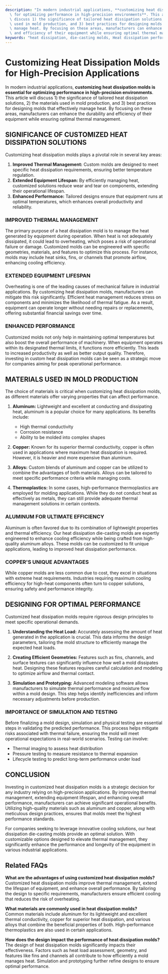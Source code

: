 ```yaml
---
description: "In modern industrial applications, **customizing heat dissipation molds is essential\
  \ for optimizing performance in high-precision environments**. This article will\
  \ discuss 1) the significance of tailored heat dissipation solutions, 2) the materials\
  \ used in mold production, and 3) best practices for designing molds that effectively\
  \ manage heat. By focusing on these areas, manufacturers can enhance the durability\
  \ and efficiency of their equipment while ensuring optimal thermal management."
keywords: "heat dissipation, die-casting molds, Heat dissipation performance, Heat sink"
---
```

# Customizing Heat Dissipation Molds for High-Precision Applications

In modern industrial applications, **customizing heat dissipation molds is essential for optimizing performance in high-precision environments**. This article will discuss 1) the significance of tailored heat dissipation solutions, 2) the materials used in mold production, and 3) best practices for designing molds that effectively manage heat. By focusing on these areas, manufacturers can enhance the durability and efficiency of their equipment while ensuring optimal thermal management.

## SIGNIFICANCE OF CUSTOMIZED HEAT DISSIPATION SOLUTIONS

Customizing heat dissipation molds plays a pivotal role in several key areas:

1. **Improved Thermal Management:** Custom molds are designed to meet specific heat dissipation requirements, ensuring better temperature regulation.
2. **Extended Equipment Lifespan:** By efficiently managing heat, customized solutions reduce wear and tear on components, extending their operational lifespan.
3. **Enhanced Performance:** Tailored designs ensure that equipment runs at optimal temperatures, which enhances overall productivity and reliability.

### IMPROVED THERMAL MANAGEMENT

The primary purpose of a heat dissipation mold is to manage the heat generated by equipment during operation. When heat is not adequately dissipated, it could lead to overheating, which poses a risk of operational failure or damage. Customized molds can be engineered with specific geometries, materials, and features to optimize this process. For instance, molds may include heat sinks, fins, or channels that promote airflow, enhancing cooling efficiency.

### EXTENDED EQUIPMENT LIFESPAN

Overheating is one of the leading causes of mechanical failure in industrial applications. By customizing heat dissipation molds, manufacturers can mitigate this risk significantly. Efficient heat management reduces stress on components and minimizes the likelihood of thermal fatigue. As a result, equipment can operate longer without needing repairs or replacements, offering substantial financial savings over time.

### ENHANCED PERFORMANCE

Customized molds not only help in maintaining optimal temperatures but also boost the overall performance of machinery. When equipment operates within its designated thermal limits, it functions more efficiently. This leads to increased productivity as well as better output quality. Therefore, investing in custom heat dissipation molds can be seen as a strategic move for companies aiming for peak operational performance.

## MATERIALS USED IN MOLD PRODUCTION

The choice of materials is critical when customizing heat dissipation molds, as different materials offer varying properties that can affect performance.

1. **Aluminum:** Lightweight and excellent at conducting and dissipating heat, aluminum is a popular choice for many applications. Its benefits include:
   - High thermal conductivity
   - Corrosion resistance
   - Ability to be molded into complex shapes

2. **Copper:** Known for its superior thermal conductivity, copper is often used in applications where maximum heat dissipation is required. However, it is heavier and more expensive than aluminum.

3. **Alloys:** Custom blends of aluminum and copper can be utilized to combine the advantages of both materials. Alloys can be tailored to meet specific performance criteria while managing costs.

4. **Thermoplastics:** In some cases, high-performance thermoplastics are employed for molding applications. While they do not conduct heat as effectively as metals, they can still provide adequate thermal management solutions in certain contexts.

### ALUMINUM FOR ULTIMATE EFFICIENCY

Aluminum is often favored due to its combination of lightweight properties and thermal efficiency. Our heat dissipation die-casting molds are expertly engineered to enhance cooling efficiency while being crafted from high-quality aluminum alloys. These molds can be customized to fit unique applications, leading to improved heat dissipation performance.

### COPPER'S UNIQUE ADVANTAGES

While copper molds are less common due to cost, they excel in situations with extreme heat requirements. Industries requiring maximum cooling efficiency for high-heat components often turn to copper solutions, ensuring safety and performance integrity.

## DESIGNING FOR OPTIMAL PERFORMANCE

Customized heat dissipation molds require rigorous design principles to meet specific operational demands. 

1. **Understanding the Heat Load:** Accurately assessing the amount of heat generated in the application is crucial. This data informs the design parameters, tailoring the mold structure to efficiently manage the expected heat loads.

2. **Creating Efficient Geometries:** Features such as fins, channels, and surface textures can significantly influence how well a mold dissipates heat. Designing these features requires careful calculation and modeling to optimize airflow and thermal contact.

3. **Simulation and Prototyping:** Advanced modeling software allows manufacturers to simulate thermal performance and moisture flow within a mold design. This step helps identify inefficiencies and inform necessary adjustments before production.

### IMPORTANCE OF SIMULATION AND TESTING

Before finalizing a mold design, simulation and physical testing are essential steps in validating the predicted performance. This process helps mitigate risks associated with thermal failure, ensuring the mold will meet operational expectations in real-world scenarios. Testing can involve:

- Thermal imaging to assess heat distribution
- Pressure testing to measure resistance to thermal expansion
- Lifecycle testing to predict long-term performance under load 

## CONCLUSION

Investing in customized heat dissipation molds is a strategic decision for any industry relying on high-precision applications. By improving thermal management, extending equipment lifespan, and enhancing overall performance, manufacturers can achieve significant operational benefits. Utilizing high-quality materials such as aluminum and copper, along with meticulous design practices, ensures that molds meet the highest performance standards. 

For companies seeking to leverage innovative cooling solutions, our heat dissipation die-casting molds provide an optimal solution. With customizable options designed to elevate thermal management, they significantly enhance the performance and longevity of the equipment in various industrial applications.

## Related FAQs

**What are the advantages of using customized heat dissipation molds?**  
Customized heat dissipation molds improve thermal management, extend the lifespan of equipment, and enhance overall performance. By tailoring the design to specific requirements, manufacturers ensure efficient cooling that reduces the risk of overheating.

**What materials are commonly used in heat dissipation molds?**  
Common materials include aluminum for its lightweight and excellent thermal conductivity, copper for superior heat dissipation, and various alloys that combine the beneficial properties of both. High-performance thermoplastics are also used in certain applications.

**How does the design impact the performance of heat dissipation molds?**  
The design of heat dissipation molds significantly impacts their effectiveness. Factors such as heat load assessment, geometry, and features like fins and channels all contribute to how efficiently a mold manages heat. Simulation and prototyping further refine designs to ensure optimal performance.
